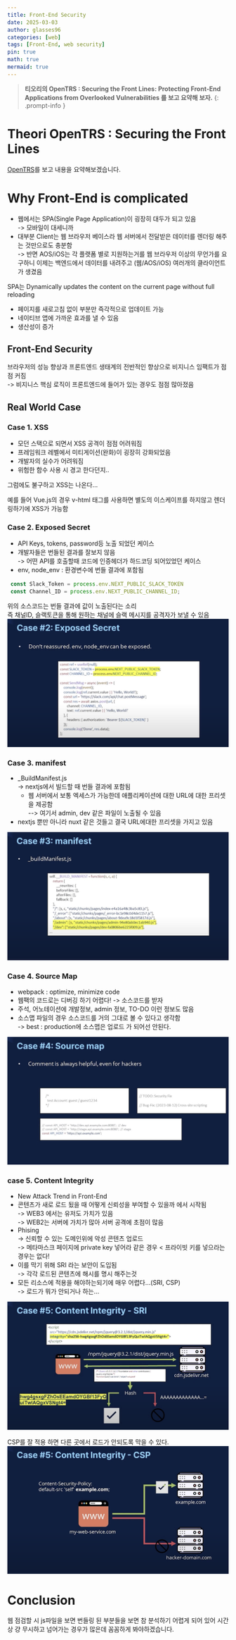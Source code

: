 ```yaml
---
title: Front-End Security
date: 2025-03-03
author: glasses96
categories: [web]
tags: [Front-End, web security]
pin: true
math: true
mermaid: true
---
```


> **티오리의 OpenTRS : Securing the Front Lines: Protecting Front-End Applications from Overlooked Vulnerabilities 를 보고 요약해 보자.** 
{: .prompt-info }


# Theori OpenTRS : Securing the Front Lines
[OpenTRS]("https://www.youtube.com/watch?v=IutA2l7ptcI")를 보고 내용을 요약해보겠습니다.

# Why Front-End is complicated
- 웹에서는 SPA(Single Page Application)이 굉장히 대두가 되고 있음  
-> 모바일이 대세니까
- 대부분 Client는 웹 브라우저 베이스라 웹 서버에서 전달받은 데이터를 렌더링 해주는 것만으로도 충분함  
-> 반면 AOS/iOS는 각 플랫폼 별로 지원하는거를 웹 브라우저 이상의 무언가를 요구하니 이제는 백엔드에서 데이터를 내려주고 (웹/AOS/iOS) 여러개의 클라이언트가 생겼음

SPA는 Dynamically updates the content on the current page without full reloading
- 페이지를 새로고침 없이 부분만 즉각적으로 업데이트 가능
- 네이티브 앱에 가까운 효과를 낼 수 있음
- 생산성이 증가

## Front-End Security

브라우저의 성능 향상과 프론트엔드 생태계의 전반적인 향상으로 비지니스 임팩트가 점점 커짐  
-> 비지니스 핵심 로직이 프론트엔드에 들어가 있는 경우도 점점 많아졌음

## Real World Case

### Case 1. XSS

- 모던 스택으로 되면서 XSS 공격이 점점 어려워짐
- 프레임워크 레벨에서 미티게이션(완화)이 굉장히 강화되었음
- 개발자의 실수가 어려워짐
- 위험한 함수 사용 시 경고 한다던지..

그럼에도 불구하고 XSS는 나온다...

예를 들어 Vue.js의 경우 v-html 태그를 사용하면 별도의 이스케이프를 하지않고 렌더링하기에 XSS가 가능함


### Case 2. Exposed Secret
- API Keys, tokens, password등 노출 되었던 케이스  
- 개발자들은 번들된 결과를 잘보지 않음  
-> 어떤 API를 호출할때 코드에 인증헤더가 하드코딩 되어있었던 케이스  
- env, node_env : 환경변수에 번들 결과에 포함됨

```javascript
 const Slack_Token = process.env.NEXT_PUBLIC_SLACK_TOKEN
 const Channel_ID = process.env.NEXT_PUBLIC_CHANNEL_ID;
```
위의 소스코드는 번들 결과에 값이 노출된다는 소리  
즉 채널ID, 슬랙토큰을 통해 원하는 채널에 슬랙 메시지를 공격자가 보낼 수 있음
![secret](/assets/post/64/2.png)  

### Case 3. manifest
- _BuildManifest.js  
-> nextjs에서 빌드할 때 번들 결과에 포함됨
    - 웹 서버에서 보통 엑세스가 가능한데 애플리케이션에 대한 URL에 대한 프리셋을 제공함  
    --> 여기서 admin, dev 같은 파일이 노출될 수 있음  
- nextjs 뿐만 아니라 nuxt 같은 것들고 결국 URL에대한 프리셋을 가지고 있음  

![manifest](/assets/post/64/3.png)

### Case 4. Source Map
- webpack : optimize, minimize code  
- 웹팩의 코드로는 디버깅 하기 어렵다! -> 소스코드를 받자  
- 주석, 어노테이션에 개발정보, admin 정보, TO-DO 이런 정보도 많음  
- 소스맵 파일의 경우 소스코드를 거의 그대로 볼 수 있다고 생각함  
-> best : production에 소스맵은 업로드 가 되어선 안된다.

![sourcemap](/assets/post/64/4.png)

### case 5. Content Integrity
- New Attack Trend in Front-End  
- 콘텐츠가 새로 로드 됬을 때 어떻게 신뢰성을 부여할 수 있을까 에서 시작됨  
-> WEB3 에서는 유저도 가치가 있음  
-> WEB2는 서버에 가치가 많아 서버 공격에 초점이 많음  
- Phising  
-> 신뢰할 수 있는 도메인위에 악성 콘텐츠 업로드  
-> 메타마스크 페이지에 private key 넣어라 같은 경우 < 프라이빗 키를 넣으라는 경우는 없다!  
- 이를 막기 위해 SRI 라는 보안이 도입됨  
-> 각각 로드된 콘텐츠에 해시를 명시 해주는것  
- 모든 리소스에 적용을 해야하는되기에 매우 어렵다…(SRI, CSP)  
-> 로드가 뭐가 안되거나 하는…

![sri](/assets/post/64/5.png)

CSP를 잘 적용 하면 다른 곳에서 로드가 안되도록 막을 수 있다.  
![CSP](/assets/post/64/6.png)


# Conclusion
웹 점검할 시 js파일을 보면 번들링 된 부분들을 보면 참 분석하기 어렵게 되어 있어 시간 상 걍 무시하고 넘어가는 경우가 많은데 꼼꼼하게 봐야하겠습니다.  

